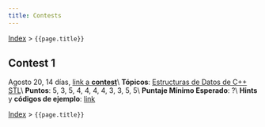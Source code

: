 ```yaml
---
title: Contests
---
```


[Index](index) > ```{{page.title}}```

## Contest 1
Agosto 20, 14 días, [link a **contest**](https://vjudge.net/contest/454536)\\
**Tópicos**: [Estructuras de Datos de C++ STL](resources/data_structures)\\
**Puntos**: 5, 3, 5, 4, 4, 4, 4, 3, 3, 5, 5\\
**Puntaje Mínimo Esperado**: ?\\
**Hints** y **códigos de ejemplo**: [link](hints/contest1)

[Index](index) > ```{{page.title}}```
